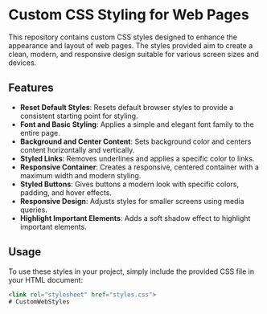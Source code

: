# Custom CSS Styling for Web Pages

This repository contains custom CSS styles designed to enhance the appearance and layout of web pages. The styles provided aim to create a clean, modern, and responsive design suitable for various screen sizes and devices.

## Features

- **Reset Default Styles**: Resets default browser styles to provide a consistent starting point for styling.
- **Font and Basic Styling**: Applies a simple and elegant font family to the entire page.
- **Background and Center Content**: Sets background color and centers content horizontally and vertically.
- **Styled Links**: Removes underlines and applies a specific color to links.
- **Responsive Container**: Creates a responsive, centered container with a maximum width and modern styling.
- **Styled Buttons**: Gives buttons a modern look with specific colors, padding, and hover effects.
- **Responsive Design**: Adjusts styles for smaller screens using media queries.
- **Highlight Important Elements**: Adds a soft shadow effect to highlight important elements.

## Usage

To use these styles in your project, simply include the provided CSS file in your HTML document:

```html
<link rel="stylesheet" href="styles.css">
# CustomWebStyles

